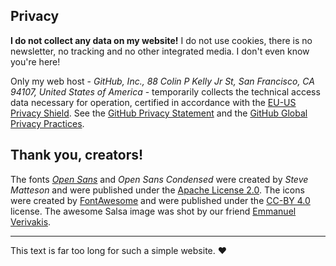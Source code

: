 ## Privacy

**I do not collect any data on my website!** I do not use cookies, there is no newsletter, no tracking and no other integrated media. I don't even know you're here!

Only my web host - *GitHub, Inc., 88 Colin P Kelly Jr St, San Francisco, CA 94107, United States of America* - temporarily collects the technical access data necessary for operation, certified in accordance with the [EU-US Privacy Shield][gh-eu-us]. See the [GitHub Privacy Statement][gh-privacy] and the [GitHub Global Privacy Practices][gh-practices].

[gh-eu-us]: https://www.privacyshield.gov/participant?id=a2zt000000001K2AAI&status=Active
[gh-privacy]: https://docs.github.com/en/github/site-policy/github-privacy-statement
[gh-practices]: https://help.github.com/articles/global-privacy-practices/

## Thank you, creators!

The fonts [*Open Sans*][opensans] and *Open Sans Condensed* were created by *Steve Matteson* and were published under the [Apache License 2.0][apache]. The icons were created by [FontAwesome][fa] and were published under the [CC-BY 4.0][cc-by] license. The awesome Salsa image was shot by our friend [Emmanuel Verivakis][emmanuel-fb].

[opensans]: https://www.opensans.com/
[apache]: https://opensource.org/licenses/Apache-2.0
[fa]: https://fontawesome.com/
[cc-by]: https://creativecommons.org/licenses/by/4.0/
[emmanuel-fb]: https://www.facebook.com/emmanuel.verivakis

---

This text is far too long for such a simple website. ❤️
